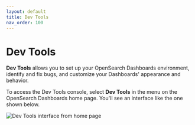 ```yaml
---
layout: default
title: Dev Tools
nav_order: 100
---
```


# Dev Tools

**Dev Tools** allows you to set up your OpenSearch Dashboards environment, identify and fix bugs, and customize your Dashboards' appearance and behavior. 

To access the Dev Tools console, select **Dev Tools** in the menu on the OpenSearch Dashboards home page. You'll see an interface like the one shown below.

<img src="{{site.url}}{{site.baseurl}}/images/dashboards/dev-tools-console.png" alt="Dev Tools interface from home page">
